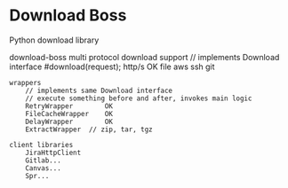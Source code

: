 # Download Boss
Python download library

download-boss
    multi protocol download support
        // implements Download interface #download(request);
        http/s      OK
        file
        aws
        ssh
        git

    wrappers
        // implements same Download interface
        // execute something before and after, invokes main logic
        RetryWrapper        OK  
        FileCacheWrapper    OK
        DelayWrapper        OK
        ExtractWrapper  // zip, tar, tgz

    client libraries
        JiraHttpClient
        Gitlab...
        Canvas...
        Spr...
        